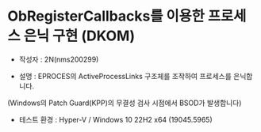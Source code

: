 # ObRegisterCallbacks를 이용한 프로세스 은닉 구현 (DKOM)

* 작성자 : 2N(nms200299)

* 설명 : EPROCES의 ActiveProcessLinks 구조체를 조작하여 프로세스를 은닉합니다.

(Windows의 Patch Guard(KPP)의 무결성 검사 시점에서 BSOD가 발생합니다)

* 테스트 환경 : Hyper-V / Windows 10 22H2 x64 (19045.5965)


